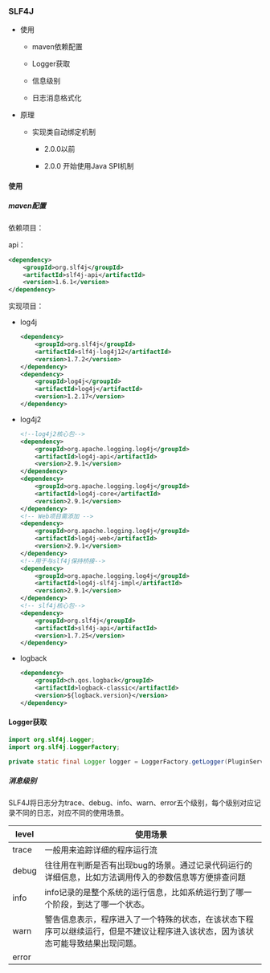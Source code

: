 ### SLF4J

- 使用
  
  - maven依赖配置
  
  - Logger获取
  
  - 信息级别
  
  - 日志消息格式化

- 原理
  
  - 实现类自动绑定机制
    
    - 2.0.0以前
    
    - 2.0.0 开始使用Java SPI机制

#### 使用

##### maven配置

依赖项目：<br/>

api：

```xml
<dependency>
    <groupId>org.slf4j</groupId>
    <artifactId>slf4j-api</artifactId>
    <version>1.6.1</version>
</dependency>
```

实现项目：

- log4j
  
  ```xml
  <dependency>  
      <groupId>org.slf4j</groupId>  
      <artifactId>slf4j-log4j12</artifactId>  
      <version>1.7.2</version>  
  </dependency>
  <dependency>
      <groupId>log4j</groupId>
      <artifactId>log4j</artifactId>
      <version>1.2.17</version>
  </dependency>
  ```

- log4j2
  
  ```xml
  <!--log4j2核心包-->
  <dependency>
      <groupId>org.apache.logging.log4j</groupId>
      <artifactId>log4j-api</artifactId>
      <version>2.9.1</version>
  </dependency>
  <dependency>
      <groupId>org.apache.logging.log4j</groupId>
      <artifactId>log4j-core</artifactId>
      <version>2.9.1</version>
  </dependency>
  <!-- Web项目需添加 -->
  <dependency>
      <groupId>org.apache.logging.log4j</groupId>
      <artifactId>log4j-web</artifactId>
      <version>2.9.1</version>
  </dependency>
  <!--用于与slf4j保持桥接-->
  <dependency>
      <groupId>org.apache.logging.log4j</groupId>
      <artifactId>log4j-slf4j-impl</artifactId>
      <version>2.9.1</version>
  </dependency>
  <!-- slf4j核心包-->
  <dependency>
      <groupId>org.slf4j</groupId>
      <artifactId>slf4j-api</artifactId>
      <version>1.7.25</version>
  </dependency>
  ```

- logback
  
  ```xml
  <dependency>
      <groupId>ch.qos.logback</groupId>
      <artifactId>logback-classic</artifactId>
      <version>${logback.version}</version>
  </dependency>
  ```

#### Logger获取

```java
import org.slf4j.Logger;
import org.slf4j.LoggerFactory;

private static final Logger logger = LoggerFactory.getLogger(PluginService.class);
```

##### 消息级别

SLF4J将日志分为trace、debug、info、warn、error五个级别，每个级别对应记录不同的日志，对应不同的使用场景。

| level | 使用场景                                                             |
| ----- | ---------------------------------------------------------------- |
| trace | 一般用来追踪详细的程序运行流                                                   |
| debug | 往往用在判断是否有出现bug的场景。通过记录代码运行的详细信息，比如方法调用传入的参数信息等方便排查问题             |
| info  | info记录的是整个系统的运行信息，比如系统运行到了哪一个阶段，到达了哪一个状态。                        |
| warn  | 警告信息表示，程序进入了一个特殊的状态，在该状态下程序可以继续运行，但是不建议让程序进入该状态，因为该状态可能导致结果出现问题。 |
| error |                                                                  |
